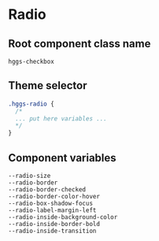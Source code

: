# Radio

## Root component class name

`hggs-checkbox`

## Theme selector

```css
.hggs-radio {
  /*
  ... put here variables ...
  */
}
```

## Component variables

```
--radio-size
--radio-border
--radio-border-checked
--radio-border-color-hover
--radio-box-shadow-focus
--radio-label-margin-left
--radio-inside-background-color
--radio-inside-border-bold
--radio-inside-transition
```
